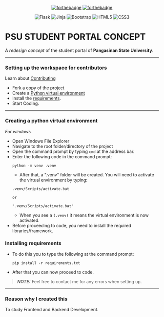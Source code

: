 <!-- BADGES -->
<div align="center">

[![forthebadge](https://forthebadge.com/images/badges/built-by-developers.svg)](https://forthebadge.com)
[![forthebadge](https://forthebadge.com/images/badges/made-with-python.svg)](https://forthebadge.com)  

![Flask](https://img.shields.io/badge/flask-%23000.svg?style=for-the-badge&logo=flask&logoColor=white)
![Jinja](https://img.shields.io/badge/jinja-white.svg?style=for-the-badge&logo=jinja&logoColor=black)
![Bootstrap](https://img.shields.io/badge/bootstrap-%23563D7C.svg?style=for-the-badge&logo=bootstrap&logoColor=white)
![HTML5](https://img.shields.io/badge/html5-%23E34F26.svg?style=for-the-badge&logo=html5&logoColor=white)
![CSS3](https://img.shields.io/badge/css3-%231572B6.svg?style=for-the-badge&logo=css3&logoColor=white)

</div>  

# PSU STUDENT PORTAL CONCEPT
A *redesign concept* of the student portal of **Pangasinan State University**.

---

### Setting up the workspace for contributors
Learn about [Contributing](https://docs.github.com/en/get-started/quickstart/contributing-to-projects)
- Fork a copy of the project
- Create a [Python virtual environment](#creating-a-python-virtual-environment)
- Install the [requirements](#installing-requirements).
- Start Coding.

---

### Creating a python virtual environment
*For windows*
- Open Windows File Explorer
- Navigate to the root folder/directory of the project
- Open the command prompt by typing `cmd` at the address bar.
- Enter the following code in the command prompt: 
    ```
    python -m venv .venv
    ```
    - After that, a ".venv" folder will be created. You will need to activate the virtual environment by typing:
    ```
    .venv/Scripts/activate.bat

    or

    ".venv/Scripts/activate.bat"
    ```
    - When you see a `(.venv)` it means the virtual environment is now activated.
- Before proceeding to code, you need to install the required libraries/framework.

### Installing requirements
- To do this you to type the following at the command prompt:
    ```
    pip install -r requirements.txt
    ```
- After that you can now proceed to code.


> **_NOTE:_** Feel free to contact me for any errors when setting up.

---

### Reason why I created this
To study Frontend and Backend Development.
